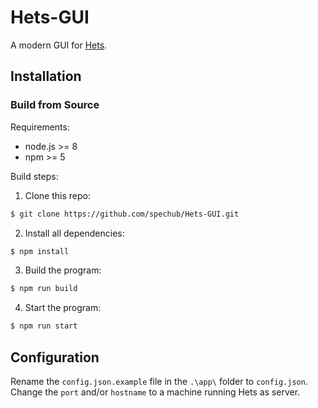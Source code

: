 # Hets-GUI

A modern GUI for [Hets](https://github.com/spechub/Hets).

## Installation

### Build from Source

Requirements:

- node.js >= 8
- npm >= 5

Build steps:

1.  Clone this repo:

```sh
$ git clone https://github.com/spechub/Hets-GUI.git
```

2.  Install all dependencies:

```sh
$ npm install
```

3.  Build the program:

```sh
$ npm run build
```

4.  Start the program:

```sh
$ npm run start
```

## Configuration

Rename the `config.json.example` file in the `.\app\` folder to `config.json`.
Change the `port` and/or `hostname` to a machine running Hets as server.
